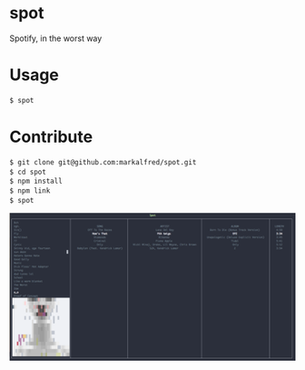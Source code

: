 # spot
Spotify, in the worst way

# Usage
```bash
$ spot
```

# Contribute
```bash
$ git clone git@github.com:markalfred/spot.git
$ cd spot
$ npm install
$ npm link
$ spot
```

![see spot. see spot play music. play spot, play.](screenshot.png)
